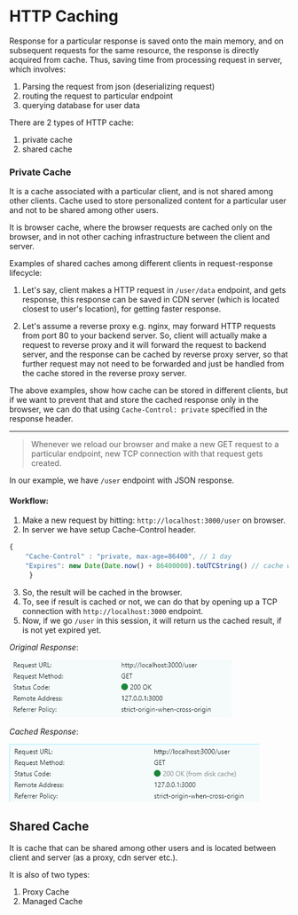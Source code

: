 # HTTP Caching

Response for a particular response is saved onto the main memory, and on subsequent requests for the same resource, the response is directly acquired from cache. Thus, saving time from processing request in server, which involves:
1. Parsing the request from json (deserializing request) 
2. routing the request to particular endpoint
3. querying database for user data


There are 2 types of HTTP cache: 
1. private cache
2. shared cache 

### Private Cache 

It is a cache associated with a particular client, and is not shared among other clients. Cache used to store personalized content for a particular user and not to be shared among other users.

It is browser cache, where the browser requests are cached only on the browser, and in not other caching infrastructure between the client and server.

Examples of shared caches among different clients in request-response lifecycle: 

1. Let's say, client makes a HTTP request in `/user/data` endpoint, and gets response, this response can be saved in CDN server (which is located closest to user's location), for getting faster response. 

2. Let's assume a reverse proxy e.g. nginx, may forward HTTP requests from port 80 to your backend server. So,  client will actually make a request to reverse proxy and it will forward the request to backend server, and the response can be cached by reverse proxy server, so that further request may not need to be forwarded and just be handled from the cache stored in the reverse proxy server.

The above examples, show how cache can be stored in different clients, but if we want to prevent that and store the cached response only in the browser, we can do that using `Cache-Control: private` specified in the response header.

---

> Whenever we reload our browser and make a new GET request to a particular endpoint, new TCP connection with that request gets created.

In our example, we have `/user` endpoint with JSON response.

#### Workflow:
1. Make a new request by hitting: `http://localhost:3000/user` on browser.
2. In server we have setup Cache-Control header.
```javascript
{ 
    "Cache-Control" : "private, max-age=86400", // 1 day
    "Expires": new Date(Date.now() + 86400000).toUTCString() // cache will expire in 1 day
     } 

```
3. So, the result will be cached in the browser.
4. To, see if result is cached or not, we can do that by opening up a TCP connection with `http://localhost:3000` endpoint.
5. Now, if we go `/user` in this session, it will return us the cached result, if is not yet expired yet.


*Original Response*:  

![Original Response](images/image-2.png)

*Cached Response*: 

![Cached Response](images/image-1.png)

## Shared Cache

It is cache that can be shared among other users and is located between client and server (as a proxy, cdn server etc.). 

It is also of two types: 
1. Proxy Cache
2. Managed Cache
